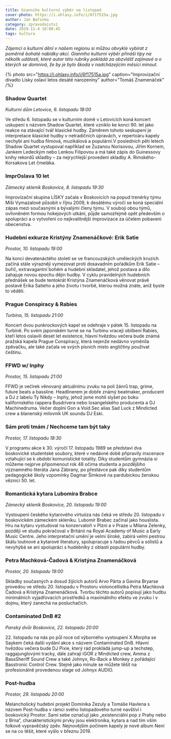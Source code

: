 ```yaml
---
title: Gianniho kulturní výběr na listopad
cover-photo: https://i.ohlasy.info/i/6f17515a.jpg
author: Jan Bařinka
category: zpravodajství
date: 2019-11-4 10:00:45
tags: kultura
---
```


*Zájemci o kulturní dění v našem regionu si můžou obvykle vybírat z poměrně bohaté nabídky akcí. Gianniho kulturní výběr přináší tipy na několik událostí, které autor této rubriky pokládá za obzvlášť zajímavé a o kterých se domnívá, že by je bylo škoda v nadcházejícím měsíci minout.*

{% photo src="https://i.ohlasy.info/i/6f17515a.jpg" caption="Improvizační divadlo Lísky oslaví letos desáté narozeniny" author="Tomáš Znamenáček" /%}

### Shadow Quartet

*Kulturní dům Letovice, 6. listopadu 18:00*

Ve středu 6. listopadu se v kulturním domě v Letovicích koná koncert uskupení s názvem Shadow Quartet, které vzniklo ke konci 90. let jako reakce na stávající tvář klasické hudby. Záměrem tohoto seskupení je interpretace klasické hudby v netradičních úpravách, v repertoáru kapely nechybí ani hudba filmová, muzikálová a populární.V posledních pěti letech Shadow Quartet vystupoval například se Zuzanou Norisovou, Jiřím Kornem, Jankem Ledeckým nebo Lenkou Filipovou a má také zápis do Guinessovy knihy rekordů skladby – za nejrychlejší provedení skladby A. Rimského-Korsakova Let čmeláka.

### ImprOslava 10 let

*Zámecký skleník Boskovice, 8. listopadu 19:30*

Improvizační skupina LÍSKY začala v Boskovicích na popud trenérky týmu Míši Vymazalové působit v říjnu 2009, k desátému výročí se koná speciální zápas mezi současnými a bývalými členy týmu. V souboji obou týmů, ovlivněném formou hokejových utkání, půjde samozřejmě opět především o spolupráci a o vytvoření co nejkvalitnější improvizace za účelem pobavení obecenstva.

### Hudební exkurze Kristýny Znamenáčkové: Erik Satie

*Prostor, 10. listopadu 19:00*

Na konci devatenáctého století se ve francouzských uměleckých kruzích začíná stále výrazněji vymezovat proti dosavadním pořádkům Erik Satie – buřič, extravagantní bohém a hudební skladatel, jehož postava a dílo zahajuje novou epochu dějin hudby. V cyklu pravidelných hudebních přednášek se bude tentokrát Kristýna Znamenáčková věnovat právě postavě Erika Satieho a jeho životu i tvorbě, kterou možná znáte, aniž byste to věděli.

### Prague Conspiracy & Rabies

*Turbína, 15. listopadu 21:00*

Koncert dvou punkrockových kapel se odehraje v pátek 15. listopadu na Turbíně. Po svém japonském turné se na Turbínu vracejí oblíbení Rabies, kteří letos oslavili deset let existence, hlavní hvězdou večera bude známá pražská kapela Prague Conspiracy, která nejenže nedávno vyměnila zpěvačku, ale také začala ve svých písních místo angličtiny používat češtinu.

### FFWD w/ Inphy

*Prostor, 15. listopadu 21:00*

FFWD je večírek věnovaný aktuálnímu zvuku na poli žánrů trap, grime, future beats a bassline. Headlinerem je dobře známý beatmaker, producent a DJ z labelu Ty Nikdy – Inphy, jehož jsme mohli slyšet po boku kalifornského rappera Busdrivera nebo losangelského producenta a DJ Machinedruma. Večer doplní Gon a Void.Sec alias Sad Luck z Mindicted crew a blanenský milovník UK soundu DJ Eski.

### Sám proti tmám / Nechceme tam být taky

*Prostor, 17. listopadu 18:30*

V programu akce k 30. výročí 17. listopadu 1989 se představí dva boskovické studentské soubory, které v nedávné době připravily inscenace vztahující se k období komunistické totality. Díky studentům gymnázia si můžeme nejprve připomenout rok 48 očima studenta a pozdějšího významného literáta Jana Zábrany, po přestávce pak díky studentům pedagogické školy vzpomínky Dagmar Šimkové na pardubickou ženskou věznici 50. let. 

### Romantická kytara Lubomíra Brabce

*Zámecký skleník Boskovice, 20. listopadu 19:00*

Vystoupení českého kytarového virtuóza nás čeká ve středu 20. listopadu v boskovickém zámeckém skleníku. Lubomír Brabec začínal jako houslista. Hru na kytaru vystudoval na konzervatoři v Plzni a v Praze u Milana Zelenky, později ve studiu pokračoval v Británii na Royal Academy of Music a Early Music Centre. Jeho interpretační umění je velmi široké, zabírá velmi pestrou škálu loutnové a kytarové literatury, spolupracuje s řadou pěvců a sólistů a nevyhýbá se ani spolupráci s hudebníky z oblasti populární hudby. 

### Petra Machková-Čadová & Kristýna Znamenáčková

*Prostor, 20. listopadu 19:00*

Skladby současných a dosud žijících autorů Arvo Pärta a Gavina Bryarse provedou ve středu 20. listopadu v Prostoru violoncellistka Petra Machková Čadová a Kristýna Znamenáčková. Tvorbu těchto autorů popisují jako hudbu minimálních vyjadřovacích prostředků a maximálního efektu ve zvuku i v dojmu, který zanechá na posluchačích.

### Contaminated DnB #2

*Panský dvůr Boskovice, 22. listopadu 20:00*

22\. listopadu na nás po půl roce od výborného vystoupení X.Morpha se Saykem čeká další vydání akce s názvem Contaminated DnB. Hlavní hvězdou večera bude DJ Pixie, který rád prokládá jump-up a techstep, raggajunglovými tracky, dále zahrají iGOR z Mindicted crew, Amma z BassSheriff Sound Crew a také Johnyx, Ro-Back a Monkey z pořádající Basstronic Control Crew. Stejně jako minule se můžete těšit na profesionálně provedenou stage od Johnyx AUDIO.

### Post-hudba

*Prostor, 29. listopadu 20:00*

Melancholický hudební projekt Dominika Zezuly a Tomáše Havlena s názvem Post-hudba v rámci svého listopadového turné navštíví i boskovický Prostor. Sami sebe označují jako „existenciální pop z Prahy nebo z Brna“, charakteristickými prvky jsou elektronika, kytara a nad tím vším folkově vypravěčský zpěv. Nejnovějším počinem kapely je nové album Není se na co těšit, které vyšlo v březnu 2019.
